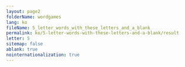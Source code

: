 ```yaml
---
layout: page2
folderName: wordgames
lang: ko
fileName: 5_letter_words_with_these_letters_and_a_blank
permalink: ko/5-letter-words-with-these-letters-and-a-blank/result
letter: 5
sitemap: false
ablank: true
nointernationalization: true
---
```

